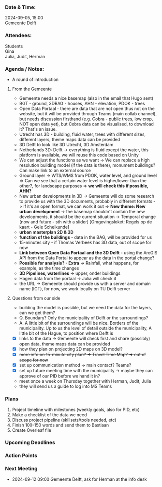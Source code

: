 ### Date & Time:  
2024-09-05, 15:00  
Gemeente Delft

### Attendees:  
Students  
Gina  
Julia, Judit, Herman

### Agenda / Notes:   
- A round of introduction  
1. From the Gemeente
   - Gemeente needs a nice basemap (also in the email that Hugo sent)
   - BGT - ground, 3DBAG - houses, AHN - elevation, PDOK - trees
   - Open Data Portaal - there are data that are not open thus not on the website, but it will be provided through Teams (main collab channel), but needs discussion firsthand (e.g. Cobra - public trees, low crop, NOT open data yet), but Cobra data can be visualised, to download it? That's an issue.  
   - Utrecht has 3D - building, fluid water, trees with different sizes, different layers, theme maps data can be provided
   - 3D Delft to look like 3D Utrecht, 3D Amsterdam
   - Netherlands 3D: Delft -> everything is fluid except the water, this platform is available, we will reuse this code based on Unity
   - We can adjust the functions as we want -> We can replace a high resolution building model (if the data is there), monument buildings? Can make link to an external source
   - Ground layer -> WTS/WMS from PDOK, water level, and ground level => Can we see that a certain water level is higher/lower than the other?, for landscape purposes => **we will check this if possible, AHN?**  
   - New urban developments in 3D -> Gemeente will do some research to provide us with the 3D documents, probably in different formats -> if it's an open format, we can work it out => **New theme: New urban development** -> the basemap shouldn't contain the new developments, it should be the current situation -> Temporal change (now and future - sth with a slider) [Omgevingsloket: Regels op de kaart - Gele Scheikunde]
   - **urban masterplan 2D & 3D**
   - **function of the buildings** - data in the BAG, will be provided for us
   - 15-minutes city - if Thomas Verbeek has 3D data, out of scope for now
   - **Link between Open Data Portaal and the 3D Delft** - using the ArcGIS API from the Data Portal to appear as the data in the portal change?
   - **Possible for analysis? - Extra** -> Rainfall, what happens, for example, as the time changes
   - **3D Pipelines, waterlines** -> upper, onder buildings
   - Hagen data from the portaal -> Julia will check it
   - the URL -> Gemeente should provide us with a server and domain name (ICT), for now, we work locally on TU Delft server
   
2. Questions from our side
   - building the model is possible, but we need the data for the layers, can we get them?  
   - Q. Boundary? Only the municipality of Delft or the surroundings?
   - A. A little bit of the surroundings will be nice. Borders of the municipality. Up to us the level of detail outside the municipality, A little bit of the Hague, to position where Delft is
     
   - [x] links to the data -> Gemeente will check first and share (possibly) open data, theme maps data can be provided
   - [x] how they plan on projecting 2D maps on 3D model?  
   - [x] ~~more info on 15-minute city plan? -> Travel Time Map? => out of scope for now~~
   - [x] set up communication method -> main contact? Teams?  
   - [x] set up future meeting time with the municipality -> maybe they can approve of our PID before we hand it in?
  
   - meet once a week on Thursday together with Herman, Judit, Julia
   - they will send us a guide to log into MS Teams
 

### Plans
1. Project timeline with milestones (weekly goals, also for PID, etc)  
2. Make a checklist of the data we need
3. Discuss project pipeline (skillsets/tools needed, etc)
4. Finish 100-150 words and send them to Bastiaan
5. Create Overleaf file
   
### Upcoming Deadlines

### Action Points

### Next Meeting
- 2024-09-12 09:00 Gemeente Delft, ask for Herman at the info desk
